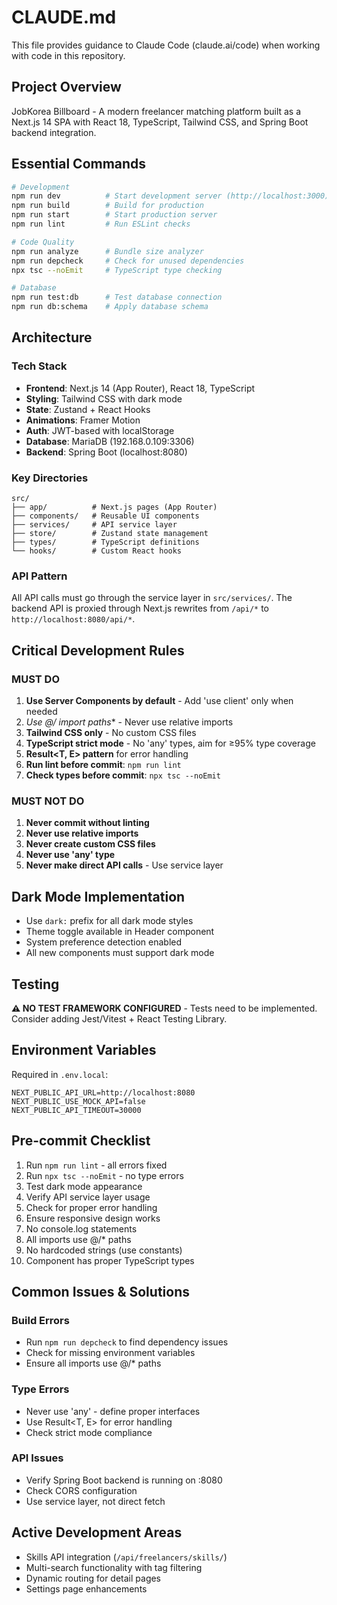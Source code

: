 # CLAUDE.md

This file provides guidance to Claude Code (claude.ai/code) when working with code in this repository.

## Project Overview
JobKorea Billboard - A modern freelancer matching platform built as a Next.js 14 SPA with React 18, TypeScript, Tailwind CSS, and Spring Boot backend integration.

## Essential Commands

```bash
# Development
npm run dev          # Start development server (http://localhost:3000)
npm run build        # Build for production
npm run start        # Start production server
npm run lint         # Run ESLint checks

# Code Quality
npm run analyze      # Bundle size analyzer
npm run depcheck     # Check for unused dependencies
npx tsc --noEmit     # TypeScript type checking

# Database
npm run test:db      # Test database connection
npm run db:schema    # Apply database schema
```

## Architecture

### Tech Stack
- **Frontend**: Next.js 14 (App Router), React 18, TypeScript
- **Styling**: Tailwind CSS with dark mode
- **State**: Zustand + React Hooks
- **Animations**: Framer Motion
- **Auth**: JWT-based with localStorage
- **Database**: MariaDB (192.168.0.109:3306)
- **Backend**: Spring Boot (localhost:8080)

### Key Directories
```
src/
├── app/          # Next.js pages (App Router)
├── components/   # Reusable UI components
├── services/     # API service layer
├── store/        # Zustand state management
├── types/        # TypeScript definitions
└── hooks/        # Custom React hooks
```

### API Pattern
All API calls must go through the service layer in `src/services/`. The backend API is proxied through Next.js rewrites from `/api/*` to `http://localhost:8080/api/*`.

## Critical Development Rules

### MUST DO
1. **Use Server Components by default** - Add 'use client' only when needed
2. **Use @/* import paths** - Never use relative imports
3. **Tailwind CSS only** - No custom CSS files
4. **TypeScript strict mode** - No 'any' types, aim for ≥95% type coverage
5. **Result<T, E> pattern** for error handling
6. **Run lint before commit**: `npm run lint`
7. **Check types before commit**: `npx tsc --noEmit`

### MUST NOT DO
1. **Never commit without linting**
2. **Never use relative imports**
3. **Never create custom CSS files**
4. **Never use 'any' type**
5. **Never make direct API calls** - Use service layer

## Dark Mode Implementation
- Use `dark:` prefix for all dark mode styles
- Theme toggle available in Header component
- System preference detection enabled
- All new components must support dark mode

## Testing
**⚠️ NO TEST FRAMEWORK CONFIGURED** - Tests need to be implemented. Consider adding Jest/Vitest + React Testing Library.

## Environment Variables
Required in `.env.local`:
```env
NEXT_PUBLIC_API_URL=http://localhost:8080
NEXT_PUBLIC_USE_MOCK_API=false
NEXT_PUBLIC_API_TIMEOUT=30000
```

## Pre-commit Checklist
1. Run `npm run lint` - all errors fixed
2. Run `npx tsc --noEmit` - no type errors
3. Test dark mode appearance
4. Verify API service layer usage
5. Check for proper error handling
6. Ensure responsive design works
7. No console.log statements
8. All imports use @/* paths
9. No hardcoded strings (use constants)
10. Component has proper TypeScript types

## Common Issues & Solutions

### Build Errors
- Run `npm run depcheck` to find dependency issues
- Check for missing environment variables
- Ensure all imports use @/* paths

### Type Errors
- Never use 'any' - define proper interfaces
- Use Result<T, E> for error handling
- Check strict mode compliance

### API Issues
- Verify Spring Boot backend is running on :8080
- Check CORS configuration
- Use service layer, not direct fetch

## Active Development Areas
- Skills API integration (`/api/freelancers/skills/`)
- Multi-search functionality with tag filtering
- Dynamic routing for detail pages
- Settings page enhancements
